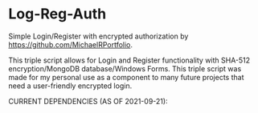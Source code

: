 # Log-Reg-Auth
Simple Login/Register with encrypted authorization by https://github.com/MichaelRPortfolio.

This triple script allows for Login and Register functionality with SHA-512 encryption/MongoDB database/Windows Forms.
This triple script was made for my personal use as a component to many future projects that need a user-friendly encrypted login.

CURRENT DEPENDENCIES (AS OF 2021-09-21):
  <package id="MongoDB.Bson" version="2.13.1" targetFramework="net472" />
  <package id="MongoDB.Driver" version="2.13.1" targetFramework="net472" />
  <package id="MongoDB.Driver.Core" version="2.13.1" targetFramework="net472" />
  <package id="MongoDB.Libmongocrypt" version="1.2.3" targetFramework="net472" />
